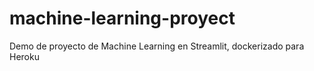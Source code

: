 # machine-learning-proyect
Demo de proyecto de Machine Learning en Streamlit, dockerizado para Heroku
